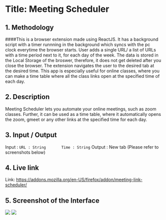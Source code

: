 # **Title: Meeting Scheduler**


## **1. Methodology**
####This is a browser extension made using ReactJS. It has a background script with a timer runnning in the background which syncs with the pc clock everytime the browser starts.
User adds a single URL/ a list of URLs with a time period next to it, for each day of the week. 
The data is stored in the Local Storage of the broswer, therefore, it does not get deleted after you close the browser. The extension navigates the user to the desired tab at the desired time.
This app is especially useful for online classes, where you can make a time table where all the class links open at the specified time of each day.


## **2. Description**
Meeting Scheduler lets you automate your online meetings, such as zoom classes. Further, it can be used as a time table, where it automatically opens the zoom, gmeet or any other links at the specified time for each day.


## **3. Input / Output**
Input : ```URL : String      
Time : String```
Output : New tab (Please refer to screenshots below)



## **4. Live link**
Link: https://addons.mozilla.org/en-US/firefox/addon/meeting-link-scheduler/


## **5. Screenshot of the Interface**
<img src="https://addons.mozilla.org/user-media/previews/thumbs/257/257823.jpg?modified=1623681619">
<img src="https://addons.mozilla.org/user-media/previews/thumbs/257/257824.jpg?modified=1623681619">
